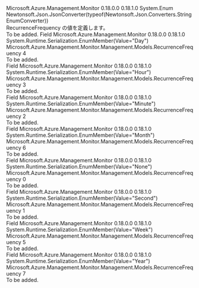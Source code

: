 <Type Name="RecurrenceFrequency" FullName="Microsoft.Azure.Management.Monitor.Management.Models.RecurrenceFrequency">
  <TypeSignature Language="C#" Value="public enum RecurrenceFrequency" />
  <TypeSignature Language="ILAsm" Value=".class public auto ansi sealed RecurrenceFrequency extends System.Enum" />
  <TypeSignature Language="DocId" Value="T:Microsoft.Azure.Management.Monitor.Management.Models.RecurrenceFrequency" />
  <TypeSignature Language="VB.NET" Value="Public Enum RecurrenceFrequency" />
  <TypeSignature Language="F#" Value="type RecurrenceFrequency = " />
  <AssemblyInfo>
    <AssemblyName>Microsoft.Azure.Management.Monitor</AssemblyName>
    <AssemblyVersion>0.18.0.0</AssemblyVersion>
    <AssemblyVersion>0.18.1.0</AssemblyVersion>
  </AssemblyInfo>
  <Base>
    <BaseTypeName>System.Enum</BaseTypeName>
  </Base>
  <Attributes>
    <Attribute>
      <AttributeName>Newtonsoft.Json.JsonConverter(typeof(Newtonsoft.Json.Converters.StringEnumConverter))</AttributeName>
    </Attribute>
  </Attributes>
  <Docs>
    <summary>
            RecurrenceFrequency の値を定義します。
            </summary>
    <remarks>To be added.</remarks>
  </Docs>
  <Members>
    <Member MemberName="Day">
      <MemberSignature Language="C#" Value="Day" />
      <MemberSignature Language="ILAsm" Value=".field public static literal valuetype Microsoft.Azure.Management.Monitor.Management.Models.RecurrenceFrequency Day = int32(4)" />
      <MemberSignature Language="DocId" Value="F:Microsoft.Azure.Management.Monitor.Management.Models.RecurrenceFrequency.Day" />
      <MemberSignature Language="VB.NET" Value="Day" />
      <MemberSignature Language="F#" Value="Day = 4" Usage="Microsoft.Azure.Management.Monitor.Management.Models.RecurrenceFrequency.Day" />
      <MemberType>Field</MemberType>
      <AssemblyInfo>
        <AssemblyName>Microsoft.Azure.Management.Monitor</AssemblyName>
        <AssemblyVersion>0.18.0.0</AssemblyVersion>
        <AssemblyVersion>0.18.1.0</AssemblyVersion>
      </AssemblyInfo>
      <Attributes>
        <Attribute>
          <AttributeName>System.Runtime.Serialization.EnumMember(Value="Day")</AttributeName>
        </Attribute>
      </Attributes>
      <ReturnValue>
        <ReturnType>Microsoft.Azure.Management.Monitor.Management.Models.RecurrenceFrequency</ReturnType>
      </ReturnValue>
      <MemberValue>4</MemberValue>
      <Docs>
        <summary>To be added.</summary>
      </Docs>
    </Member>
    <Member MemberName="Hour">
      <MemberSignature Language="C#" Value="Hour" />
      <MemberSignature Language="ILAsm" Value=".field public static literal valuetype Microsoft.Azure.Management.Monitor.Management.Models.RecurrenceFrequency Hour = int32(3)" />
      <MemberSignature Language="DocId" Value="F:Microsoft.Azure.Management.Monitor.Management.Models.RecurrenceFrequency.Hour" />
      <MemberSignature Language="VB.NET" Value="Hour" />
      <MemberSignature Language="F#" Value="Hour = 3" Usage="Microsoft.Azure.Management.Monitor.Management.Models.RecurrenceFrequency.Hour" />
      <MemberType>Field</MemberType>
      <AssemblyInfo>
        <AssemblyName>Microsoft.Azure.Management.Monitor</AssemblyName>
        <AssemblyVersion>0.18.0.0</AssemblyVersion>
        <AssemblyVersion>0.18.1.0</AssemblyVersion>
      </AssemblyInfo>
      <Attributes>
        <Attribute>
          <AttributeName>System.Runtime.Serialization.EnumMember(Value="Hour")</AttributeName>
        </Attribute>
      </Attributes>
      <ReturnValue>
        <ReturnType>Microsoft.Azure.Management.Monitor.Management.Models.RecurrenceFrequency</ReturnType>
      </ReturnValue>
      <MemberValue>3</MemberValue>
      <Docs>
        <summary>To be added.</summary>
      </Docs>
    </Member>
    <Member MemberName="Minute">
      <MemberSignature Language="C#" Value="Minute" />
      <MemberSignature Language="ILAsm" Value=".field public static literal valuetype Microsoft.Azure.Management.Monitor.Management.Models.RecurrenceFrequency Minute = int32(2)" />
      <MemberSignature Language="DocId" Value="F:Microsoft.Azure.Management.Monitor.Management.Models.RecurrenceFrequency.Minute" />
      <MemberSignature Language="VB.NET" Value="Minute" />
      <MemberSignature Language="F#" Value="Minute = 2" Usage="Microsoft.Azure.Management.Monitor.Management.Models.RecurrenceFrequency.Minute" />
      <MemberType>Field</MemberType>
      <AssemblyInfo>
        <AssemblyName>Microsoft.Azure.Management.Monitor</AssemblyName>
        <AssemblyVersion>0.18.0.0</AssemblyVersion>
        <AssemblyVersion>0.18.1.0</AssemblyVersion>
      </AssemblyInfo>
      <Attributes>
        <Attribute>
          <AttributeName>System.Runtime.Serialization.EnumMember(Value="Minute")</AttributeName>
        </Attribute>
      </Attributes>
      <ReturnValue>
        <ReturnType>Microsoft.Azure.Management.Monitor.Management.Models.RecurrenceFrequency</ReturnType>
      </ReturnValue>
      <MemberValue>2</MemberValue>
      <Docs>
        <summary>To be added.</summary>
      </Docs>
    </Member>
    <Member MemberName="Month">
      <MemberSignature Language="C#" Value="Month" />
      <MemberSignature Language="ILAsm" Value=".field public static literal valuetype Microsoft.Azure.Management.Monitor.Management.Models.RecurrenceFrequency Month = int32(6)" />
      <MemberSignature Language="DocId" Value="F:Microsoft.Azure.Management.Monitor.Management.Models.RecurrenceFrequency.Month" />
      <MemberSignature Language="VB.NET" Value="Month" />
      <MemberSignature Language="F#" Value="Month = 6" Usage="Microsoft.Azure.Management.Monitor.Management.Models.RecurrenceFrequency.Month" />
      <MemberType>Field</MemberType>
      <AssemblyInfo>
        <AssemblyName>Microsoft.Azure.Management.Monitor</AssemblyName>
        <AssemblyVersion>0.18.0.0</AssemblyVersion>
        <AssemblyVersion>0.18.1.0</AssemblyVersion>
      </AssemblyInfo>
      <Attributes>
        <Attribute>
          <AttributeName>System.Runtime.Serialization.EnumMember(Value="Month")</AttributeName>
        </Attribute>
      </Attributes>
      <ReturnValue>
        <ReturnType>Microsoft.Azure.Management.Monitor.Management.Models.RecurrenceFrequency</ReturnType>
      </ReturnValue>
      <MemberValue>6</MemberValue>
      <Docs>
        <summary>To be added.</summary>
      </Docs>
    </Member>
    <Member MemberName="None">
      <MemberSignature Language="C#" Value="None" />
      <MemberSignature Language="ILAsm" Value=".field public static literal valuetype Microsoft.Azure.Management.Monitor.Management.Models.RecurrenceFrequency None = int32(0)" />
      <MemberSignature Language="DocId" Value="F:Microsoft.Azure.Management.Monitor.Management.Models.RecurrenceFrequency.None" />
      <MemberSignature Language="VB.NET" Value="None" />
      <MemberSignature Language="F#" Value="None = 0" Usage="Microsoft.Azure.Management.Monitor.Management.Models.RecurrenceFrequency.None" />
      <MemberType>Field</MemberType>
      <AssemblyInfo>
        <AssemblyName>Microsoft.Azure.Management.Monitor</AssemblyName>
        <AssemblyVersion>0.18.0.0</AssemblyVersion>
        <AssemblyVersion>0.18.1.0</AssemblyVersion>
      </AssemblyInfo>
      <Attributes>
        <Attribute>
          <AttributeName>System.Runtime.Serialization.EnumMember(Value="None")</AttributeName>
        </Attribute>
      </Attributes>
      <ReturnValue>
        <ReturnType>Microsoft.Azure.Management.Monitor.Management.Models.RecurrenceFrequency</ReturnType>
      </ReturnValue>
      <MemberValue>0</MemberValue>
      <Docs>
        <summary>To be added.</summary>
      </Docs>
    </Member>
    <Member MemberName="Second">
      <MemberSignature Language="C#" Value="Second" />
      <MemberSignature Language="ILAsm" Value=".field public static literal valuetype Microsoft.Azure.Management.Monitor.Management.Models.RecurrenceFrequency Second = int32(1)" />
      <MemberSignature Language="DocId" Value="F:Microsoft.Azure.Management.Monitor.Management.Models.RecurrenceFrequency.Second" />
      <MemberSignature Language="VB.NET" Value="Second" />
      <MemberSignature Language="F#" Value="Second = 1" Usage="Microsoft.Azure.Management.Monitor.Management.Models.RecurrenceFrequency.Second" />
      <MemberType>Field</MemberType>
      <AssemblyInfo>
        <AssemblyName>Microsoft.Azure.Management.Monitor</AssemblyName>
        <AssemblyVersion>0.18.0.0</AssemblyVersion>
        <AssemblyVersion>0.18.1.0</AssemblyVersion>
      </AssemblyInfo>
      <Attributes>
        <Attribute>
          <AttributeName>System.Runtime.Serialization.EnumMember(Value="Second")</AttributeName>
        </Attribute>
      </Attributes>
      <ReturnValue>
        <ReturnType>Microsoft.Azure.Management.Monitor.Management.Models.RecurrenceFrequency</ReturnType>
      </ReturnValue>
      <MemberValue>1</MemberValue>
      <Docs>
        <summary>To be added.</summary>
      </Docs>
    </Member>
    <Member MemberName="Week">
      <MemberSignature Language="C#" Value="Week" />
      <MemberSignature Language="ILAsm" Value=".field public static literal valuetype Microsoft.Azure.Management.Monitor.Management.Models.RecurrenceFrequency Week = int32(5)" />
      <MemberSignature Language="DocId" Value="F:Microsoft.Azure.Management.Monitor.Management.Models.RecurrenceFrequency.Week" />
      <MemberSignature Language="VB.NET" Value="Week" />
      <MemberSignature Language="F#" Value="Week = 5" Usage="Microsoft.Azure.Management.Monitor.Management.Models.RecurrenceFrequency.Week" />
      <MemberType>Field</MemberType>
      <AssemblyInfo>
        <AssemblyName>Microsoft.Azure.Management.Monitor</AssemblyName>
        <AssemblyVersion>0.18.0.0</AssemblyVersion>
        <AssemblyVersion>0.18.1.0</AssemblyVersion>
      </AssemblyInfo>
      <Attributes>
        <Attribute>
          <AttributeName>System.Runtime.Serialization.EnumMember(Value="Week")</AttributeName>
        </Attribute>
      </Attributes>
      <ReturnValue>
        <ReturnType>Microsoft.Azure.Management.Monitor.Management.Models.RecurrenceFrequency</ReturnType>
      </ReturnValue>
      <MemberValue>5</MemberValue>
      <Docs>
        <summary>To be added.</summary>
      </Docs>
    </Member>
    <Member MemberName="Year">
      <MemberSignature Language="C#" Value="Year" />
      <MemberSignature Language="ILAsm" Value=".field public static literal valuetype Microsoft.Azure.Management.Monitor.Management.Models.RecurrenceFrequency Year = int32(7)" />
      <MemberSignature Language="DocId" Value="F:Microsoft.Azure.Management.Monitor.Management.Models.RecurrenceFrequency.Year" />
      <MemberSignature Language="VB.NET" Value="Year" />
      <MemberSignature Language="F#" Value="Year = 7" Usage="Microsoft.Azure.Management.Monitor.Management.Models.RecurrenceFrequency.Year" />
      <MemberType>Field</MemberType>
      <AssemblyInfo>
        <AssemblyName>Microsoft.Azure.Management.Monitor</AssemblyName>
        <AssemblyVersion>0.18.0.0</AssemblyVersion>
        <AssemblyVersion>0.18.1.0</AssemblyVersion>
      </AssemblyInfo>
      <Attributes>
        <Attribute>
          <AttributeName>System.Runtime.Serialization.EnumMember(Value="Year")</AttributeName>
        </Attribute>
      </Attributes>
      <ReturnValue>
        <ReturnType>Microsoft.Azure.Management.Monitor.Management.Models.RecurrenceFrequency</ReturnType>
      </ReturnValue>
      <MemberValue>7</MemberValue>
      <Docs>
        <summary>To be added.</summary>
      </Docs>
    </Member>
  </Members>
</Type>